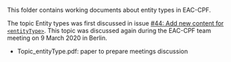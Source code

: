 This folder contains working documents about entity types in EAC-CPF.

The topic Entity types was first discussed in issue [#44: Add new content for `<entityType>`](https://github.com/SAA-SDT/eac-cpf-schema/issues/44). This topic was discussed again during the EAC-CPF team meeting on 9 March 2020 in Berlin.
  

* Topic_entityType.pdf: paper to prepare meetings discussion
